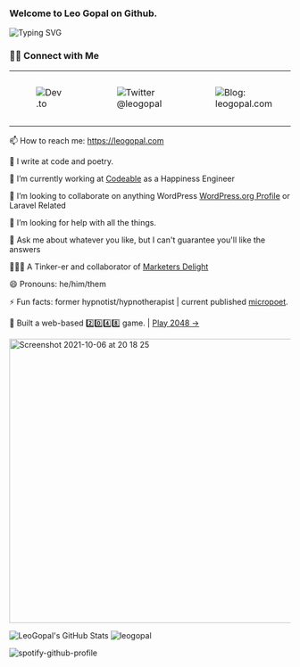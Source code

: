 ### Welcome to Leo Gopal on Github.

![Typing SVG](https://readme-typing-svg.herokuapp.com?lines=Hi+there+%F0%9F%91%8B;I+am+Leo+Gopal.+Read+on+to+get+to+know+me)

### 🤝🏻 Connect with Me

<table><tbody><tr><td><figure class="image"><img src="https://img.shields.io/badge/Dev.to-gray?style=flat-square&amp;logo=dev-to" alt="Dev.to"></figure></td><td><figure class="image"><img src="https://img.shields.io/badge/-@leogopal-gray.svg?colorA=6A788D&amp;colorB=1da1f2&amp;style=for-the-badge" alt="Twitter @leogopal"></figure></td><td><figure class="image"><img src="https://img.shields.io/badge/-Visit%20Website-gray.svg?colorA=6A788D&amp;colorB=6A788D&amp;style=for-the-badge" alt="Blog: leogopal.com"></figure></td><td><figure class="image"><img src="https://img.shields.io/badge/LINKEDIN-gray.svg?colorA=6A788D&amp;colorB=6A788D&amp;style=for-the-badge" alt="LinkedIn @leogopal"></figure></td><td><figure class="image"><img src="https://komarev.com/ghpvc/?username=leogopal&amp;color=blue&amp;label=Profile%20Views" alt="Profile Views"></figure></td><td><figure class="image"><img src="https://img.shields.io/github/followers/leogopal?label=GitHub%20Followers" alt="Github Followers"></figure></td></tr></tbody></table>

📫 How to reach me: https://leogopal.com

📝 I write at code and poetry.

🔭 I’m currently working at [Codeable](https://codeable.io/) as a Happiness Engineer

👯 I’m looking to collaborate on anything WordPress [WordPress.org Profile](https://profiles.wordpress.org/leogopal) or Laravel Related

🤔 I’m looking for help with all the things.

💬 Ask me about whatever you like, but I can't guarantee you'll like the answers

👨🏻‍💻 A Tinker-er and collaborator of [Marketers Delight](https://marketersdelight.com/ref/leogopal/)

😄 Pronouns: he/him/them

⚡ Fun facts: former hypnotist/hypnotherapist | current published [micropoet](https://instagram.com/leoswrite).

🧩 Built a web-based 2️⃣0️⃣4️⃣8️⃣ game. | [Play 2048  →](https://2048-game.leogopal.dev/)

<a href="https://2048-game.leogopal.dev/" target="_blank"><img width="510" alt="Screenshot 2021-10-06 at 20 18 25" src="https://user-images.githubusercontent.com/4948323/136260856-cb80fa5b-76d2-4477-a052-f79dd9e38c80.png"></a>


![LeoGopal's GitHub Stats](https://github-readme-stats.vercel.app/api?username=leogopal&show_icons=true) ![leogopal](https://github-readme-streak-stats.herokuapp.com/?user=leogopal&)

![spotify-github-profile](https://spotify-github-profile.vercel.app/api/view?uid=leogopal&cover_image=true&theme=default)


